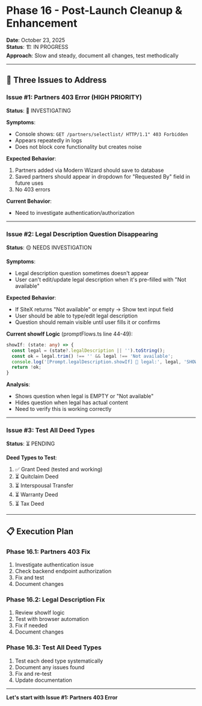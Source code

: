 # Phase 16 - Post-Launch Cleanup & Enhancement

**Date**: October 23, 2025  
**Status**: 🏗️ IN PROGRESS  
**Approach**: Slow and steady, document all changes, test methodically

---

## 🎯 Three Issues to Address

### Issue #1: Partners 403 Error (HIGH PRIORITY)
**Status**: 🔴 INVESTIGATING

**Symptoms**:
- Console shows: `GET /partners/selectlist/ HTTP/1.1" 403 Forbidden`
- Appears repeatedly in logs
- Does not block core functionality but creates noise

**Expected Behavior**:
1. Partners added via Modern Wizard should save to database
2. Saved partners should appear in dropdown for "Requested By" field in future uses
3. No 403 errors

**Current Behavior**:
- Need to investigate authentication/authorization

---

### Issue #2: Legal Description Question Disappearing
**Status**: 🟡 NEEDS INVESTIGATION

**Symptoms**:
- Legal description question sometimes doesn't appear
- User can't edit/update legal description when it's pre-filled with "Not available"

**Expected Behavior**:
- If SiteX returns "Not available" or empty → Show text input field
- User should be able to type/edit legal description
- Question should remain visible until user fills it or confirms

**Current showIf Logic** (promptFlows.ts line 44-49):
```typescript
showIf: (state: any) => {
  const legal = (state?.legalDescription || '').toString();
  const ok = legal.trim() !== '' && legal !== 'Not available';
  console.log('[Prompt.legalDescription.showIf] 📜 legal:', legal, 'SHOW:', !ok);
  return !ok;
}
```

**Analysis**:
- Shows question when legal is EMPTY or "Not available"
- Hides question when legal has actual content
- Need to verify this is working correctly

---

### Issue #3: Test All Deed Types
**Status**: ⏳ PENDING

**Deed Types to Test**:
1. ✅ Grant Deed (tested and working)
2. ⏳ Quitclaim Deed
3. ⏳ Interspousal Transfer
4. ⏳ Warranty Deed
5. ⏳ Tax Deed

---

## 📋 Execution Plan

### Phase 16.1: Partners 403 Fix
1. Investigate authentication issue
2. Check backend endpoint authorization
3. Fix and test
4. Document changes

### Phase 16.2: Legal Description Fix
1. Review showIf logic
2. Test with browser automation
3. Fix if needed
4. Document changes

### Phase 16.3: Test All Deed Types
1. Test each deed type systematically
2. Document any issues found
3. Fix and re-test
4. Update documentation

---

**Let's start with Issue #1: Partners 403 Error**

